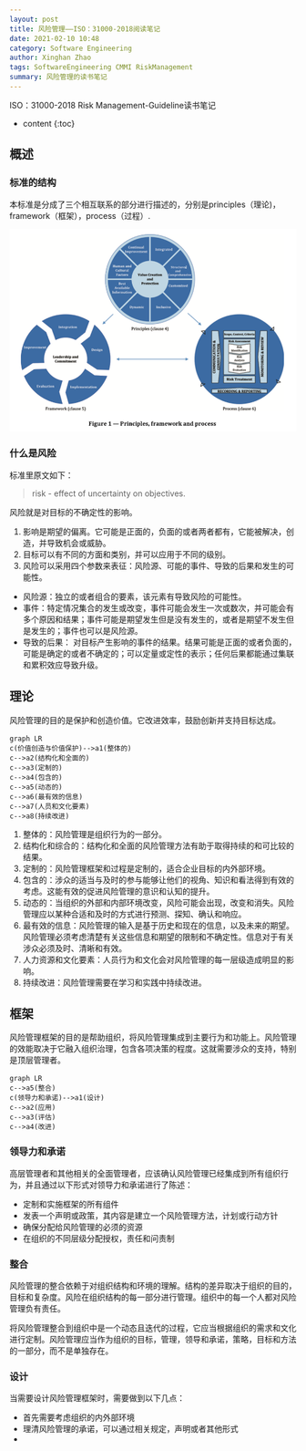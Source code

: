 ```yaml
---
layout: post
title: 风险管理——ISO：31000-2018阅读笔记
date: 2021-02-10 10:48
category: Software Engineering
author: Xinghan Zhao
tags: SoftwareEngineering CMMI RiskManagement
summary: 风险管理的读书笔记
---
```


ISO：31000-2018 Risk Management-Guideline读书笔记






* content
{:toc}


## 概述

### 标准的结构

本标准是分成了三个相互联系的部分进行描述的，分别是principles（理论)，framework（框架），process（过程）.

![组成](../images/20200210-1.png)

### 什么是风险

标准里原文如下：

> risk - effect of uncertainty on objectives.

风险就是对目标的不确定性的影响。

1. 影响是期望的偏离。它可能是正面的，负面的或者两者都有，它能被解决，创造，并导致机会或威胁。
2. 目标可以有不同的方面和类别，并可以应用于不同的级别。
3. 风险可以采用四个参数来表征：风险源、可能的事件、导致的后果和发生的可能性。

- 风险源：独立的或者组合的要素，该元素有导致风险的可能性。
- 事件：特定情况集合的发生或改变，事件可能会发生一次或数次，并可能会有多个原因和结果；事件可能是期望发生但是没有发生的，或者是期望不发生但是发生的；事件也可以是风险源。
- 导致的后果： 对目标产生影响的事件的结果。结果可能是正面的或者负面的，可能是确定的或者不确定的；可以定量或定性的表示；任何后果都能通过集联和累积效应导致升级。

## 理论

风险管理的目的是保护和创造价值。它改进效率，鼓励创新并支持目标达成。

```mermaid
graph LR
c(价值创造与价值保护)-->a1(整体的)
c-->a2(结构化和全面的)
c-->a3(定制的)
c-->a4(包含的)
c-->a5(动态的)
c-->a6(最有效的信息)
c-->a7(人员和文化要素)
c-->a8(持续改进)
```

1. 整体的：风险管理是组织行为的一部分。
2. 结构化和综合的：结构化和全面的风险管理方法有助于取得持续的和可比较的结果。
3. 定制的：风险管理框架和过程是定制的，适合企业目标的内外部环境。
4. 包含的：涉众的适当与及时的参与能够让他们的视角、知识和看法得到有效的考虑。这能有效的促进风险管理的意识和认知的提升。
5. 动态的：当组织的外部和内部环境改变，风险可能会出现，改变和消失。风险管理应以某种合适和及时的方式进行预测、探知、确认和响应。
6. 最有效的信息：风险管理的输入是基于历史和现在的信息，以及未来的期望。风险管理必须考虑清楚有关这些信息和期望的限制和不确定性。信息对于有关涉众必须及时、清晰和有效。
7. 人力资源和文化要素：人员行为和文化会对风险管理的每一层级造成明显的影响。
8. 持续改进：风险管理需要在学习和实践中持续改进。

## 框架

风险管理框架的目的是帮助组织，将风险管理集成到主要行为和功能上。风险管理的效能取决于它融入组织治理，包含各项决策的程度。这就需要涉众的支持，特别是顶层管理者。

```mermaid
graph LR
c-->a5(整合)
c(领导力和承诺)-->a1(设计)
c-->a2(应用)
c-->a3(评估)
c-->a4(改进)
```

### 领导力和承诺

高层管理者和其他相关的全面管理者，应该确认风险管理已经集成到所有组织行为，并且通过以下形式对领导力和承诺进行了陈述：

- 定制和实施框架的所有组件
- 发表一个声明或政策，其内容是建立一个风险管理方法，计划或行动方针
- 确保分配给风险管理的必须的资源
- 在组织的不同层级分配授权，责任和问责制

### 整合

风险管理的整合依赖于对组织结构和环境的理解。结构的差异取决于组织的目的，目标和复杂度。风险在组织结构的每一部分进行管理。组织中的每一个人都对风险管理负有责任。

将风险管理整合到组织中是一个动态且迭代的过程，它应当根据组织的需求和文化进行定制。风险管理应当作为组织的目标，管理，领导和承诺，策略，目标和方法的一部分，而不是单独存在。

### 设计

当需要设计风险管理框架时，需要做到以下几点：
 - 首先需要考虑组织的内外部环境
 - 理清风险管理的承诺，可以通过相关规定，声明或者其他形式
 - 






